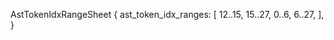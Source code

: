 AstTokenIdxRangeSheet {
    ast_token_idx_ranges: [
        12..15,
        15..27,
        0..6,
        6..27,
    ],
}